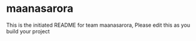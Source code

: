 # maanasarora
This is the initiated README for team maanasarora, Please edit this as you build your project

